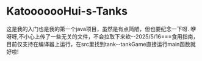 # KatooooooHui-s-Tanks
这是我的入门也是我的第一个java项目，虽然是有点简陋，但也要纪念一下呀. 咿呀呀,不小心上传了一些无关的文件，不会拉取下来欸--2025/5/16===食用指南，目前仅支持在编译器上运行，在src里找到tank--tankGame直接运行main函数就好啦!
